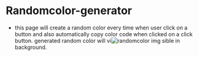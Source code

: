 # Randomcolor-generator
- this page will create a random color every time when user click on a button and also automatically copy color code when clicked on a click button. generated random color will vi![randomcolor img](https://github.com/Arpit9945/Randomcolor-generator/assets/134361516/d0cb92b5-f5e0-4c3a-a440-783479021ffe)
sible in background.
